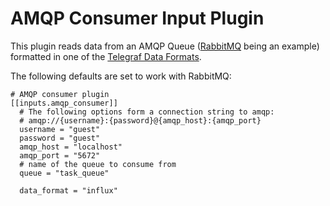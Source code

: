 # AMQP Consumer Input Plugin

This plugin reads data from an AMQP Queue ([RabbitMQ](https://www.rabbitmq.com/) being an example) formatted in one of the [Telegraf Data Formats](https://github.com/influxdata/telegraf/blob/master/docs/DATA_FORMATS_INPUT.md).

The following defaults are set to work with RabbitMQ:

```
# AMQP consumer plugin
[[inputs.amqp_consumer]]
  # The following options form a connection string to amqp:
  # amqp://{username}:{password}@{amqp_host}:{amqp_port}
  username = "guest"
  password = "guest"
  amqp_host = "localhost"
  amqp_port = "5672"
  # name of the queue to consume from
  queue = "task_queue"

  data_format = "influx"
```